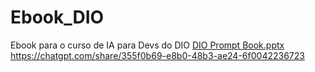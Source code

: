 # Ebook_DIO
Ebook para o curso de IA para Devs do DIO
[DIO Prompt Book.pptx](https://github.com/user-attachments/files/15845442/DIO.Prompt.Book.pptx)
https://chatgpt.com/share/355f0b69-e8b0-48b3-ae24-6f0042236723
